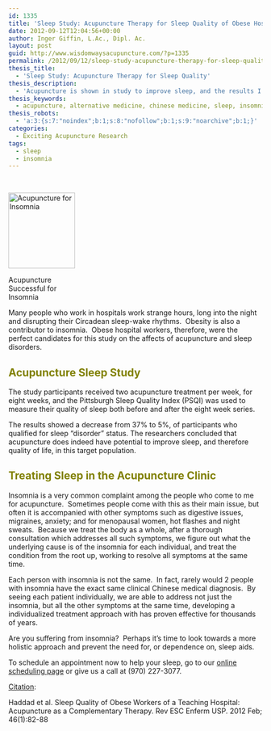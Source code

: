 ```yaml
---
id: 1335
title: 'Sleep Study: Acupuncture Therapy for Sleep Quality of Obese Hospital Workers'
date: 2012-09-12T12:04:56+00:00
author: Inger Giffin, L.Ac., Dipl. Ac.
layout: post
guid: http://www.wisdomwaysacupuncture.com/?p=1335
permalink: /2012/09/12/sleep-study-acupuncture-therapy-for-sleep-quality-of-obese-hospital-workers/
thesis_title:
  - 'Sleep Study: Acupuncture Therapy for Sleep Quality'
thesis_description:
  - 'Acupuncture is shown in study to improve sleep, and the results I get clinically show the same. '
thesis_keywords:
  - acupuncture, alternative medicine, chinese medicine, sleep, insomnia, acupuncture fort collins, fort collins acupuncture, alternative medicine, integrative medicine
thesis_robots:
  - 'a:3:{s:7:"noindex";b:1;s:8:"nofollow";b:1;s:9:"noarchive";b:1;}'
categories:
  - Exciting Acupuncture Research
tags:
  - sleep
  - insomnia
---
```

 **<a id="sum6" name="sum6"></a>**

&nbsp;

<div id="attachment_1336" style="width: 142px" class="wp-caption alignleft">
  <a href="http://www.wisdomwaysacupuncture.com/wp-content/uploads/2012/09/insomnia.jpg"><img class="size-thumbnail wp-image-1336" title="Acupuncture for Insomnia" src="http://www.wisdomwaysacupuncture.com/wp-content/uploads/2012/09/insomnia-132x150.jpg" alt="Acupuncture for Insomnia" width="132" height="150" srcset="http://www.wisdomwaysacupuncture.com/wp-content/uploads/2012/09/insomnia-132x150.jpg 132w, http://www.wisdomwaysacupuncture.com/wp-content/uploads/2012/09/insomnia.jpg 211w" sizes="(max-width: 132px) 100vw, 132px" /></a>
  
  <p class="wp-caption-text">
    Acupuncture Successful for Insomnia
  </p>
</div>

Many people who work in hospitals work strange hours, long into the night and disrupting their Circadean sleep-wake rhythms.  Obesity is also a contributor to insomnia.  Obese hospital workers, therefore, were the perfect candidates for this study on the affects of acupuncture and sleep disorders.

## <span style="color: #808000;">Acupuncture Sleep Study</span>

The study participants received two acupuncture treatment per week, for eight weeks, and the Pittsburgh Sleep Quality Index (PSQI) was used to measure their quality of sleep both before and after the eight week series.

The results showed a decrease from 37% to 5%, of participants who qualified for sleep &#8220;disorder&#8221; status. The researchers concluded that acupuncture does indeed have potential to improve sleep, and therefore quality of life, in this target population.

## <span style="color: #808000;">Treating Sleep in the Acupuncture Clinic</span>

Insomnia is a very common complaint among the people who come to me for acupuncture.  Sometimes people come with this as their main issue, but often it is accompanied with other symptoms such as digestive issues, migraines, anxiety; and for menopausal women, hot flashes and night sweats.  Because we treat the body as a whole, after a thorough consultation which addresses all such symptoms, we figure out what the underlying cause is of the insomnia for each individual, and treat the condition from the root up, working to resolve all symptoms at the same time.

Each person with insomnia is not the same.  In fact, rarely would 2 people with insomnia have the exact same clinical Chinese medical diagnosis.  By seeing each patient individually, we are able to address not just the insomnia, but all the other symptoms at the same time, developing a individualized treatment approach with has proven effective for thousands of years.

Are you suffering from insomnia?  Perhaps it&#8217;s time to look towards a more holistic approach and prevent the need for, or dependence on, sleep aids.

To schedule an appointment now to help your sleep, go to our [online scheduling page](http://www.wisdomwaysacupuncture.com/acupuncture-appointment-scheduling/) or give us a call at (970) 227-3077.

<span style="text-decoration: underline;">Citation</span>:

<div>
  <p>
    Haddad et al. Sleep Quality of Obese Workers of a Teaching Hospital: Acupuncture as a Complementary Therapy. Rev ESC Enferm USP. 2012 Feb; 46(1):82-88
  </p>
</div>